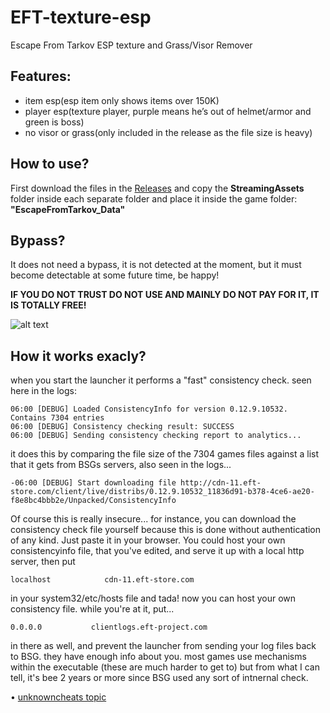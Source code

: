 # EFT-texture-esp
Escape From Tarkov ESP texture and Grass/Visor Remover

## Features:
- item esp(esp item only shows items over 150K)
- player esp(texture player, purple means he’s out of helmet/armor and green is boss)
- no visor or grass(only included in the release as the file size is heavy)

## How to use?
First download the files in the [Releases](https://github.com/codsec/EFT-texture-esp/releases) and copy the **StreamingAssets** folder inside each separate folder and place it inside the game folder: **"EscapeFromTarkov_Data"**

## Bypass?
It does not need a bypass, it is not detected at the moment, but it must become detectable at some future time, be happy!

**IF YOU DO NOT TRUST DO NOT USE AND MAINLY DO NOT PAY FOR IT, IT IS TOTALLY FREE!**

![alt text](https://i.imgur.com/Lr48pQZ.png)

## How it works exacly?
when you start the launcher it performs a "fast" consistency check. seen here in the logs:
```06:00 [DEBUG] Checking consistency (fast)...
06:00 [DEBUG] Loaded ConsistencyInfo for version 0.12.9.10532. Contains 7304 entries
06:00 [DEBUG] Consistency checking result: SUCCESS
06:00 [DEBUG] Sending consistency checking report to analytics...
```
it does this by comparing the file size of the 7304 games files against a list that it gets from BSGs servers, also seen in the logs...
```
-06:00 [DEBUG] Start downloading file http://cdn-11.eft-store.com/client/live/distribs/0.12.9.10532_11836d91-b378-4ce6-ae20-f8e8bc4bbb2e/Unpacked/ConsistencyInfo
```
Of course this is really insecure... for instance, you can download the consistency check file yourself because this is done without authentication of any kind. Just paste it in your browser.
You could host your own consistencyinfo file, that you've edited, and serve it up with a local http server, then put
```
localhost            cdn-11.eft-store.com
```
in your system32/etc/hosts file and tada! now you can host your own consistency file. while you're at it, put...
```
0.0.0.0           clientlogs.eft-project.com
```
in there as well, and prevent the launcher from sending your log files back to BSG. they have enough info about you. most games use mechanisms within the executable (these are much harder to get to) but from what I can tell, it's bee 2 years or more since BSG used any sort of intnernal check.

• [unknowncheats topic](https://www.unknowncheats.me/forum/escape-from-tarkov/437605-eft-esp-item-esp.html)
